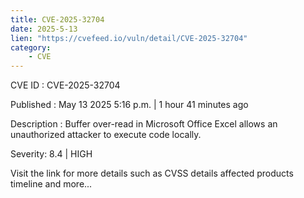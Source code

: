 ```yaml
---
title: CVE-2025-32704
date: 2025-5-13
lien: "https://cvefeed.io/vuln/detail/CVE-2025-32704"
category:
    - CVE
---
```


CVE ID : CVE-2025-32704

Published :  May 13
2025
5:16 p.m. | 1 hour
41 minutes ago

Description : Buffer over-read in Microsoft Office Excel allows an unauthorized attacker to execute code locally.

Severity: 8.4 | HIGH

Visit the link for more details
such as CVSS details
affected products
timeline
and more...
